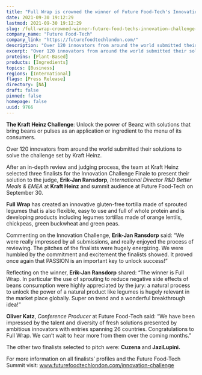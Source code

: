 ```yaml
---
title: "Full Wrap is crowned the winner of Future Food-Tech's Innovation Challenge with Kraft Heinz"
date: 2021-09-30 19:12:29
lastmod: 2021-09-30 19:12:29
slug: /full-wrap-crowned-winner-future-food-techs-innovation-challenge-kraft-heinz
company_name: "Future Food-Tech"
company_link: "https://futurefoodtechlondon.com/"
description: "Over 120 innovators from around the world submitted their solutions to solve the challenge set by Kraft Heinz. After an in-depth review and judging process, the team at Kraft Heinz selected three finalists for the Innovation Challenge Finale to present their solutions."
excerpt: "Over 120 innovators from around the world submitted their solutions to solve the challenge set by Kraft Heinz. After an in-depth review and judging process, the team at Kraft Heinz selected three finalists for the Innovation Challenge Finale to present their solutions."
proteins: [Plant-Based]
products: [Ingredients]
topics: [Business]
regions: [International]
flags: [Press Release]
directory: [NA]
draft: false
pinned: false
homepage: false
uuid: 9766
---
```

<p><strong>The Kraft Heinz Challenge</strong>: Unlock the power of Beanz with solutions that bring beans or pulses as an application or ingredient to the menu of its consumers.</p>
<p>Over 120 innovators from around the world submitted their solutions to solve the challenge set by Kraft Heinz.</p>
<p>After an in-depth review and judging process, the team at Kraft Heinz selected three finalists for the Innovation Challenge Finale to present their solution to the judge, <strong>Erik-Jan Ransdorp</strong>, <em>International Director R&D Better Meals & EMEA </em>at <strong>Kraft Heinz</strong> and summit audience at Future Food-Tech on September 30.</p>
<p><strong>Full Wrap </strong>has created an innovative gluten-free tortilla made of sprouted legumes that is also flexible, easy to use and full of whole protein and is developing products including legumes tortillas made of orange lentils, chickpeas, green buckwheat and green peas.</p>
<p>Commenting on the Innovation Challenge, <strong>Erik-Jan Ransdorp</strong> said: “We were really impressed by all submissions, and really enjoyed the process of reviewing. The pitches of the finalists were hugely energizing. We were humbled by the commitment and excitement the finalists showed. It proved once again that PASSION is an important key to unlock success!”</p>
<p>Reflecting on the winner, <strong>Erik-Jan Ransdorp</strong> shared: “The winner is Full Wrap. In particular the use of sprouting to reduce negative side effects of beans consumption were highly appreciated by the jury: a natural process to unlock the power of a natural product like legumes is hugely relevant in the market place globally. Super on trend and a wonderful breakthrough idea!”</p>
<p><strong>Oliver Katz</strong>, <em>Conference Producer</em> at Future Food-Tech said: “We have been impressed by the talent and diversity of fresh solutions presented by ambitious innovators with entries spanning 26 countries. Congratulations to Full Wrap. We can’t wait to hear more from them over the coming months.”</p>
<p>The other two finalists selected to pitch were: <strong>Cuzena </strong>and<strong> JaziLupini.</strong></p>
<p>For more information on all finalists’ profiles and the Future Food-Tech Summit visit: <a href="http://www.futurefoodtechlondon.com/innovation-challenge">www.futurefoodtechlondon.com/innovation-challenge</a></p>
